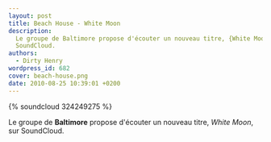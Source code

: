 ```yaml
---
layout: post
title: Beach House - White Moon
description:
  Le groupe de Baltimore propose d'écouter un nouveau titre, {White Moon}, sur
  SoundCloud.
authors:
  - Dirty Henry
wordpress_id: 682
cover: beach-house.png
date: 2010-08-25 10:39:01 +0200
---
```


{% soundcloud 324249275 %}

Le groupe de **Baltimore** propose d'écouter un nouveau titre, _White Moon_, sur
SoundCloud.
